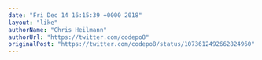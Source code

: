 ```yaml
---
date: "Fri Dec 14 16:15:39 +0000 2018"
layout: "like"
authorName: "Chris Heilmann"
authorUrl: "https://twitter.com/codepo8"
originalPost: "https://twitter.com/codepo8/status/1073612492662824960"
---
```

